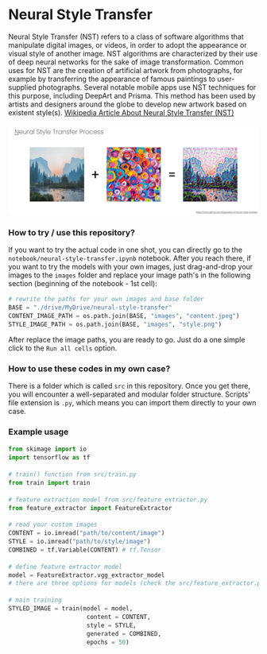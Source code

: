 # Neural Style Transfer

Neural Style Transfer (NST) refers to a class of software algorithms that manipulate digital images, or videos, in order to adopt the appearance or visual style of another image. NST algorithms are characterized by their use of deep neural networks for the sake of image transformation. Common uses for NST are the creation of artificial artwork from photographs, for example by transferring the appearance of famous paintings to user-supplied photographs. Several notable mobile apps use NST techniques for this purpose, including DeepArt and Prisma. This method has been used by artists and designers around the globe to develop new artwork based on existent style(s). [Wikipedia Article About Neural Style Transfer (NST)](https://en.wikipedia.org/wiki/Neural_Style_Transfer) 

![Sample Neural Style Transfer Output](https://github.com/Egesabanci/neural-style-transfer/blob/master/neural-style-transfer-process.png "Sample output from the project")


### How to try / use this repository?
If you want to try the actual code in one shot, you can directly go to the `notebook/neural-style-transfer.ipynb` notebook. After you reach there, if you want to try the models with your own images, just drag-and-drop your images to the `images` folder and replace your image path's in the following section (beginning of the notebook - 1st cell):

```python
# rewrite the paths for your own images and base folder
BASE = "./drive/MyDrive/neural-style-transfer"
CONTENT_IMAGE_PATH = os.path.join(BASE, "images", "content.jpeg")
STYLE_IMAGE_PATH = os.path.join(BASE, "images", "style.png")
```
After replace the image paths, you are ready to go. Just do a one simple click to the `Run all cells` option.


### How to use these codes in my own case?
There is a folder which is called `src` in this repository. Once you get there, you will encounter a well-separated and modular folder structure. Scripts' file extension is `.py`, which means you can import them directly to your own case.

### Example usage
```python
from skimage import io
import tensorflow as tf

# train() function from src/train.py
from train import train

# feature extraction model from src/feature_extractor.py
from feature_extractor import FeatureExtractor

# read your custom images 
CONTENT = io.imread("path/to/content/image")
STYLE = io.imread("path/to/style/image")
COMBINED = tf.Variable(CONTENT) # tf.Tensor

# define feature extractor model
model = FeatureExtractor.vgg_extractor_model
# there are three options for models (check the src/feature_extractor.py)

# main training
STYLED_IMAGE = train(model = model,
                      content = CONTENT,
                      style = STYLE,
                      generated = COMBINED,
                      epochs = 50)
```